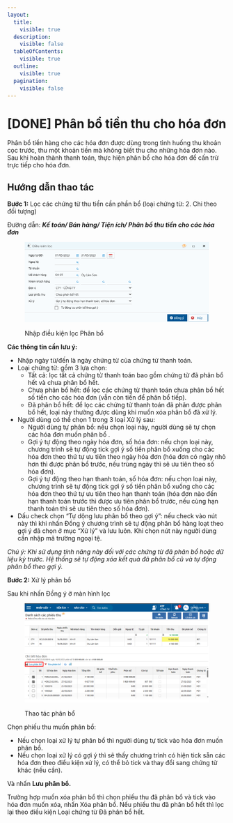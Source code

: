 ```yaml
---
layout:
  title:
    visible: true
  description:
    visible: false
  tableOfContents:
    visible: true
  outline:
    visible: true
  pagination:
    visible: false
---
```


# \[DONE] Phân bổ tiền thu cho hóa đơn

Phân bổ tiền hàng cho các hóa đơn được dùng trong tình huống thu khoản cọc trước, thu một khoản tiền mà không biết thu cho những hóa đơn nào. Sau khi hoàn thành thanh toán, thực hiện phân bổ cho hóa đơn để cấn trừ trực tiếp cho hóa đơn.

## Hướng dẫn thao tác

**Bước 1:** Lọc các chứng từ thu tiền cần phần bổ (loại chứng từ: 2. Chi theo đối tượng)

Đường dẫn: _**Kế toán/ Bán hàng/ Tiện ích/ Phân bổ thu tiền cho các hóa đơn**_

<figure><img src="../../.gitbook/assets/Phân bổ tiền thu cho hóa đơn 01.png" alt=""><figcaption><p>Nhập điều kiện lọc Phân bổ</p></figcaption></figure>

**Các thông tin cần lưu ý:**

* Nhập ngày từ/đến là ngày chứng từ của chứng từ thanh toán.
* Loại chứng từ: gồm 3 lựa chọn:
  * Tất cả: lọc tất cả chứng từ thanh toán bao gồm chứng từ đã phân bổ hết và chưa phân bổ hết.
  * Chưa phân bổ hết: để lọc các chứng từ thanh toán chưa phân bổ hết số tiền cho các hóa đơn (vẫn còn tiền để phân bổ tiếp).
  * Đã phân bổ hết: để lọc các chứng từ thanh toán đã phân được phân bổ hết, loại này thường được dùng khi muốn xóa phân bổ đã xử lý.
* Người dùng có thể chọn 1 trong 3 loại Xử lý sau:
  * Người dùng tự phân bổ: nếu chọn loại này, người dùng sẽ tự chọn các hóa đơn muốn phân bổ .
  * Gợi ý tự động theo ngày hóa đơn, số hóa đơn: nếu chọn loại này, chương trình sẽ tự động tick gợi ý số tiền phân bổ xuống cho các hóa đơn theo thứ tự ưu tiên theo ngày hóa đơn (hóa đơn có ngày nhỏ hơn thì được phân bổ trước, nếu trùng ngày thì sẽ ưu tiên theo số hóa đơn).
  * Gợi ý tự động theo hạn thanh toán, số hóa đơn: nếu chọn loại này, chương trình sẽ tự động tick gợi ý số tiền phân bổ xuống cho các hóa đơn theo thứ tự ưu tiên theo hạn thanh toán (hóa đơn nào đến hạn thanh toán trước thì được ưu tiên phân bổ trước, nếu cùng hạn thanh toán thì sẽ ưu tiên theo số hóa đơn).
* Dấu check chọn “Tự dộng lưu phân bổ theo gợi ý”: nếu check vào nút này thì khi nhấn Đồng ý chương trình sẽ tự động phân bổ hàng loạt theo gợi ý đã chọn ở mục “Xử lý” và lưu luôn. Khi chọn nút này người dùng cần nhập mã trường ngoại tệ.

_Chú ý:_ _Khi sử dụng tính năng này đối với các chứng từ đã phân bổ hoặc dữ liệu kỳ trước. Hệ thống sẽ tự động xóa kết quả đã phân bổ cũ và tự động phân bổ theo gợi ý._

**Bước 2:** Xử lý phân bổ

Sau khi nhấn Đồng ý ở màn hình lọc

<figure><img src="../../.gitbook/assets/Phân bổ tiền thu cho hóa đơn 02.png" alt=""><figcaption><p>Thao tác phân bổ</p></figcaption></figure>

Chọn phiếu thu muốn phân bổ:

* Nếu chọn loại xử lý tự phân bổ thì người dùng tự tick vào hóa đơn muốn phân bổ.
* Nếu chọn loại xử lý có gợi ý thì sẽ thấy chương trình có hiện tick sẵn các hóa đơn theo điều kiện xử lý, có thể bỏ tick và thay đổi sang chứng từ khác (nếu cần).

Và nhấn **Lưu phân bổ.**

Trường hợp muốn xóa phân bổ thì chọn phiếu thu đã phân bổ và tick vào hóa đơn muốn xóa, nhấn Xóa phân bổ. Nếu phiếu thu đã phân bổ hết thì lọc lại theo điều kiện Loại chứng từ Đã phân bổ hết.

